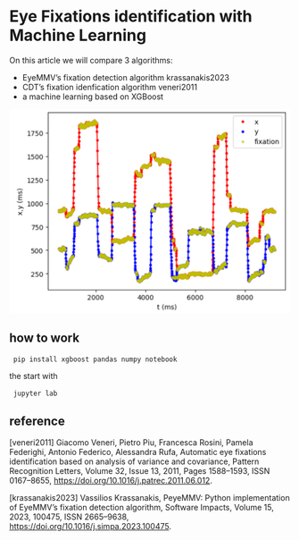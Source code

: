 # Eye Fixations identification with Machine Learning

On this article we will compare 3 algorithms:

* EyeMMV’s fixation detection algorithm krassanakis2023
* CDT’s fixation idenfication algorithm veneri2011
* a machine learning based on XGBoost

![fixations xgboost](fixations_xgboost.png)

## how to work

     pip install xgboost pandas numpy notebook

the start with

     jupyter lab

## reference
[veneri2011] Giacomo Veneri, Pietro Piu, Francesca Rosini, Pamela Federighi, Antonio Federico, Alessandra Rufa, Automatic eye fixations identification based on analysis of variance and covariance, Pattern Recognition Letters, Volume 32, Issue 13, 2011, Pages 1588–1593, ISSN 0167–8655, https://doi.org/10.1016/j.patrec.2011.06.012.

[krassanakis2023] Vassilios Krassanakis, PeyeMMV: Python implementation of EyeMMV’s fixation detection algorithm, Software Impacts, Volume 15, 2023, 100475,
ISSN 2665–9638, https://doi.org/10.1016/j.simpa.2023.100475.